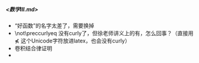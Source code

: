 #####  <数学III.md>

- “好函数”的名字太差了，需要换掉
- \not\preccurlyeq 没有curly了，但徐老师讲义上的有，怎么回事？（直接用⋠ 这个Unicode字符放进latex，也会没有curly）
- 卷积结合律证明
- 
